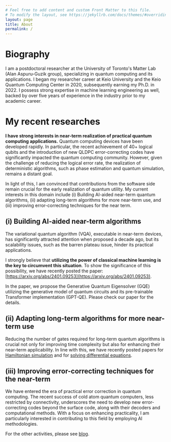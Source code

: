 ```yaml
---
# Feel free to add content and custom Front Matter to this file.
# To modify the layout, see https://jekyllrb.com/docs/themes/#overriding-theme-defaults
layout: page
title: About
permalink: /
---
```


# Biography
I am a postdoctoral researcher at the University of Toronto's Matter Lab (Alan Aspuru-Guzik group), specializing in quantum computing and its applications. 
I began my researcher career at Keio University and the Keio Quantum Computing Center in 2020, subsequently earning my Ph.D. in 2022. 
I possess strong expertise in machine learning engineering as well, backed by over five years of experience in the industry prior to my academic career.


# My recent researches
**I have strong interests in near-term realization of practical quantum computing applications.**
Quantum computing devices have been developed rapidly. In particular, the recent achievement of 40+ logical qubits and the introduction of new QLDPC error-correcting codes have significantly impacted the quantum computing community. 
However, given the challenge of reducing the logical error rate, the realization of deterministic algorithms, such as phase estimation and quantum simulation, remains a distant goal.

In light of this, I am convinced that contributions from the software side remain crucial for the early realization of quantum utility. 
My current interests in this domain include (i) Building AI-aided near-term quantum algorithms, (ii) adapting long-term algorithms for more near-term use, and (iii) improving error-correcting techniques for the near term.

## (i) Building AI-aided near-term algorithms
The variational quantum algorithm (VQA), executable in near-term devices, has significantly attracted attention when proposed a decade ago, but its scalability issues, such as the barren plateau issue, hinder its practical applications.

I strongly believe that **utilizing the power of classical machine learning is the key to circumvent this situation**. To show the significance of this possibility, we have recently posted the paper: [https://arxiv.org/abs/2401.09253](https://arxiv.org/abs/2401.09253). 

In the paper, we propose the Generative Quantum Eigensolver (GQE) utilizing the generative model of quantum circuits and its pre-trainable Transformer implementation (GPT-QE). Please check our paper for the details.

## (ii) Adapting long-term algorithms for more near-term use
Reducing the number of gates required for long-term quantum algorithms is crucial not only for improving time complexity but also for enhancing their near-term applicability. In line with this, we have recently posted papers for [Hamiltonian simulation](https://arxiv.org/abs/2302.14811) and for [solving differential equations](https://arxiv.org/abs/2306.11802).

## (iii) Improving error-correcting techniques for the near-term
We have entered the era of practical error correction in quantum computing. The recent success of cold atom quantum computers, less restricted by connectivity, underscores the need to develop new error-correcting codes beyond the surface code, along with their decoders and computational methods. 
With a focus on enhancing practicality, I am particularly interested in contributing to this field by employing AI methodologies.

For the other activities, please see [blog](/blog/).